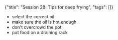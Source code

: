 {"title": "Session 28: Tips for deep frying", "tags": []}


* select the correct oil
* make sure the oil is hot enough
* don't overcrowd the pot
* put food on a draining rack

